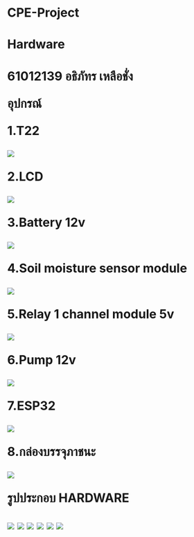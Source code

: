 # CPE-Project
<h1>Hardware<h1>
<p>61012139 อธิภัทร เหลือชั่ง</p>


<p>อุปกรณ์</p>
<p>1.T22</p>
<img src="Tools/DHT22.jpg" >

<p>2.LCD</p>
<img src="Tools/LCD.jpg" >

  <p>3.Battery 12v</p>
<img src="Tools/battery.jpg" >
  
  <p>4.Soil moisture sensor module</p>
<img src="Tools/moiture Sensor.jpg" >
  
  <p>5.Relay 1 channel module 5v</p>
<img src="Tools/relay.jpg" >
  
  <p>6.Pump 12v</p>
<img src="Tools/pump.jpg" >
  
 <p>7.ESP32</p>
<img src="Tools/esp32.png" >
  
  <p>8.กล่องบรรจุภาชนะ</p>
<img src="Tools/Screenshot 2021-11-20 163629.png" >

<p>รูปประกอบ HARDWARE</p>
  <img src="photo/1" >
  <img src="photo/2" >
  <img src="photo/3" >
  <img src="photo/4" >
  <img src="photo/5" >
  <img src="photo/6" >
